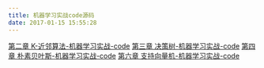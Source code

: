 ```yaml
---
title: 机器学习实战code源码
date: 2017-01-15 15:55:28
---
```

[第二章 K-近邻算法-机器学习实战-code](/blog/K-近邻算法-机器学习实战-code)
[第三章 决策树-机器学习实战-code](/blog/决策树-机器学习实战-code/)
[第四章 朴素贝叶斯-机器学习实战-code](/blog/朴素贝叶斯-机器学习实战-code)
[第六章 支持向量机-机器学习实战-code](/blog/支持向量机-机器学习实战-code)

